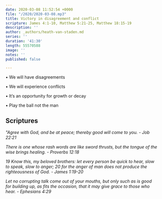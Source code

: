 ```yaml
---
date: 2020-03-08 11:52:54 +0000
file: "/2020/2020-03-08.mp3"
title: Victory in disagreement and conflict
scripture: James 4:1-10, Matthew 5:21-25, Matthew 18:15-19
description: ''
author: _authors/heath-van-staden.md
series: ''
duration: '41:30'
length: 55570588
image: ''
notes: ''
published: false

---
```

• We will have disagreements

• We will experience conflicts

• It’s an opportunity for growth or decay

• Play the ball not the man

## Scriptures

_"Agree with God, and be at peace; thereby good will come to you. - Job 22:21_

_There is one whose rash words are like sword thrusts, but the tongue of the wise brings healing. - Proverbs 12:18_

_19 Know this, my beloved brothers: let every person be quick to hear, slow to speak, slow to anger; 20 for the anger of man does not produce the righteousness of God. - James 1:19-20_

_Let no corrupting talk come out of your mouths, but only such as is good for building up, as fits the occasion, that it may give grace to those who hear. - Ephesians 4:29_